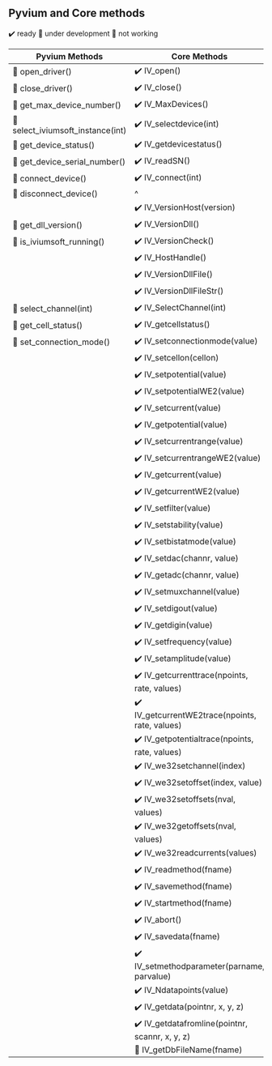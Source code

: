 ## Pyvium and Core methods
:heavy_check_mark: ready
:small_orange_diamond: under development
:no_entry_sign: not working

| Pyvium Methods                                        | Core Methods                              |
| ----------------------------------------------------- | ----------------------------------------- |
| :small_orange_diamond: open_driver()                  | :heavy_check_mark: IV_open()              |  
| :small_orange_diamond: close_driver()                 | :heavy_check_mark: IV_close()             |
| :small_orange_diamond: get_max_device_number()        | :heavy_check_mark: IV_MaxDevices()        |
| :small_orange_diamond: select_iviumsoft_instance(int) | :heavy_check_mark: IV_selectdevice(int)   |
| :small_orange_diamond: get_device_status()            | :heavy_check_mark: IV_getdevicestatus()   |
| :small_orange_diamond: get_device_serial_number()     | :heavy_check_mark: IV_readSN()            |
| :small_orange_diamond: connect_device()               | :heavy_check_mark: IV_connect(int)        |
| :small_orange_diamond: disconnect_device()            |^                                          |
|                                                       | :heavy_check_mark: IV_VersionHost(version)|
| :small_orange_diamond: get_dll_version()              | :heavy_check_mark: IV_VersionDll()        |
| :small_orange_diamond:  is_iviumsoft_running()        | :heavy_check_mark: IV_VersionCheck()      |
|                                                       | :heavy_check_mark: IV_HostHandle()                |
|                                                       | :heavy_check_mark: IV_VersionDllFile()            |
|                                                       | :heavy_check_mark: IV_VersionDllFileStr()         |
| :small_orange_diamond: select_channel(int)            | :heavy_check_mark: IV_SelectChannel(int)          |
| :small_orange_diamond: get_cell_status()              |  :heavy_check_mark: IV_getcellstatus()            |
| :small_orange_diamond: set_connection_mode()          |  :heavy_check_mark: IV_setconnectionmode(value)   |
|                                                       |  :heavy_check_mark: IV_setcellon(cellon)          |
|                                                       |  :heavy_check_mark: IV_setpotential(value)|
|                                                       |  :heavy_check_mark: IV_setpotentialWE2(value)|
|                                                       |  :heavy_check_mark: IV_setcurrent(value)|
|                                                       |  :heavy_check_mark: IV_getpotential(value)|
|                                                       |  :heavy_check_mark: IV_setcurrentrange(value)|
|                                                       |  :heavy_check_mark: IV_setcurrentrangeWE2(value)|
|                                                       |  :heavy_check_mark: IV_getcurrent(value)|
|                                                       |  :heavy_check_mark: IV_getcurrentWE2(value)|
|                                                       |  :heavy_check_mark: IV_setfilter(value)|
|                                                       |  :heavy_check_mark: IV_setstability(value)|
|                                                       |  :heavy_check_mark: IV_setbistatmode(value)|
|                                                       |  :heavy_check_mark: IV_setdac(channr, value)|
|                                                       |  :heavy_check_mark: IV_getadc(channr, value)|
|                                                       |  :heavy_check_mark: IV_setmuxchannel(value)|
|                                                       |  :heavy_check_mark: IV_setdigout(value)|
|                                                       |  :heavy_check_mark: IV_getdigin(value)|
|                                                       |  :heavy_check_mark: IV_setfrequency(value)|
|                                                       |  :heavy_check_mark: IV_setamplitude(value)|
|                                                       |  :heavy_check_mark: IV_getcurrenttrace(npoints, rate, values)|
|                                                       |  :heavy_check_mark: IV_getcurrentWE2trace(npoints, rate, values)|
|      |  :heavy_check_mark: IV_getpotentialtrace(npoints, rate, values)|
|      |  :heavy_check_mark: IV_we32setchannel(index)|
|      |  :heavy_check_mark: IV_we32setoffset(index, value)|
|      |  :heavy_check_mark: IV_we32setoffsets(nval, values)|
|      |  :heavy_check_mark: IV_we32getoffsets(nval, values)|
|      |  :heavy_check_mark: IV_we32readcurrents(values)|
|      |  :heavy_check_mark: IV_readmethod(fname)|
|      |  :heavy_check_mark: IV_savemethod(fname)|
|      |  :heavy_check_mark: IV_startmethod(fname)|
|      |  :heavy_check_mark: IV_abort()|
|      |  :heavy_check_mark: IV_savedata(fname)|
|      |  :heavy_check_mark: IV_setmethodparameter(parname, parvalue)|
|      |  :heavy_check_mark: IV_Ndatapoints(value)|
|      |  :heavy_check_mark: IV_getdata(pointnr, x, y, z)|
|      |  :heavy_check_mark: IV_getdatafromline(pointnr, scannr, x, y, z)|
|      |  :small_orange_diamond: IV_getDbFileName(fname)|